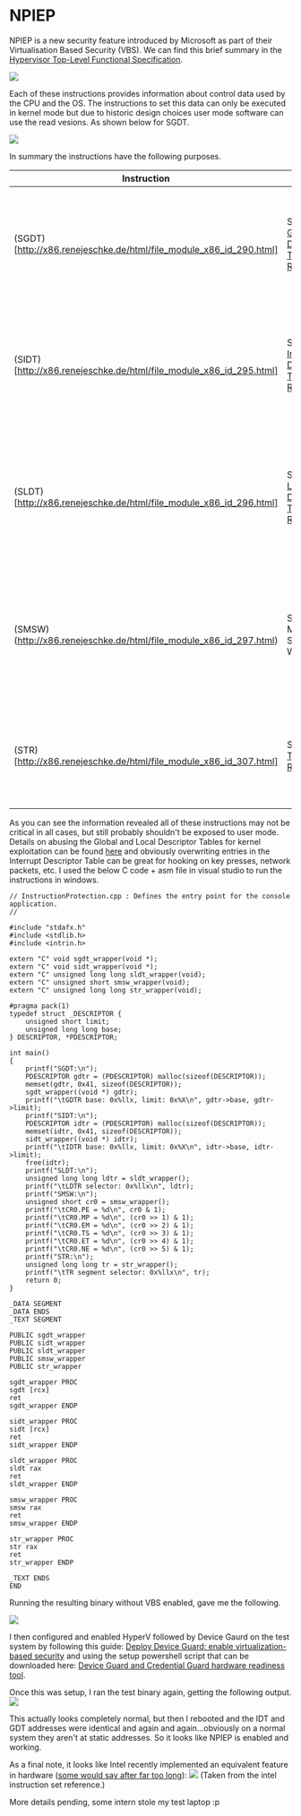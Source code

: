 # NPIEP

NPIEP is a new security feature introduced by Microsoft as part of their Virtualisation Based Security (VBS). We can find this brief summary in the [Hypervisor Top-Level Functional Specification](https://github.com/Microsoft/Virtualization-Documentation/raw/master/tlfs/Hypervisor%20Top%20Level%20Functional%20Specification%20v5.0b.pdf).

![](https://github.com/sam-b/windows_kernel_address_leaks/raw/master/notes/screenshots/npiep_definition.PNG)

Each of these instructions provides information about control data used by the CPU and the OS. The instructions to set this data can only be executed in kernel mode but due to historic design choices user mode software can use the read vesions. As shown below for SGDT.

![](https://github.com/sam-b/windows_kernel_address_leaks/raw/master/notes/screenshots/sgdt_definition.PNG)

In summary the instructions have the following purposes.

|Instruction|Name|Purpose|
|-----------|----|-------|
| (SGDT)[http://x86.renejeschke.de/html/file_module_x86_id_290.html] | Store [Global Descriptor Table Register](http://wiki.osdev.org/Global_Descriptor_Table) | Stores the content of the global descriptor table register (GDTR) in the destination operand. |
| (SIDT)[http://x86.renejeschke.de/html/file_module_x86_id_295.html] | Store [Interrupt Descriptor Table Register](http://wiki.osdev.org/Interrupt_Descriptor_Table) | Stores the content the interrupt descriptor table register (IDTR) in the destination operand. |
| (SLDT)[http://x86.renejeschke.de/html/file_module_x86_id_296.html] | Store [Local Descriptor Table Register]() | Stores the segment selector from the local descriptor table register (LDTR) in the destination operand. |
| (SMSW)(http://x86.renejeschke.de/html/file_module_x86_id_297.html) | Store Machine Status Word | Stores the machine status word (bits 0 through 15 of control register [CR0](http://wiki.osdev.org/CR0#CR0)) into the destination operand. |
| (STR)[http://x86.renejeschke.de/html/file_module_x86_id_307.html] | Store [Task Register](http://wiki.osdev.org/Context_Switching#Hardware_Context_Switching) | Stores the segment selector from the task register (TR) in the destination operand. |

As you can see the information revealed all of these instructions may not be critical in all cases, but still probably shouldn't be exposed to user mode. Details on abusing the Global and Local Descriptor Tables for kernel exploitation can be found [here](http://vexillium.org/dl.php?call_gate_exploitation.pdf) and obviously overwriting entries in the Interrupt Descriptor Table can be great for hooking on key presses, network packets, etc. I used the below C code + asm file in visual studio to run the instructions in windows.

```
// InstructionProtection.cpp : Defines the entry point for the console application.
//

#include "stdafx.h"
#include <stdlib.h>
#include <intrin.h>

extern "C" void sgdt_wrapper(void *);
extern "C" void sidt_wrapper(void *);
extern "C" unsigned long long sldt_wrapper(void);
extern "C" unsigned short smsw_wrapper(void);
extern "C" unsigned long long str_wrapper(void);

#pragma pack(1)
typedef struct _DESCRIPTOR {
	unsigned short limit;
	unsigned long long base;
} DESCRIPTOR, *PDESCRIPTOR;

int main()
{
	printf("SGDT:\n");
	PDESCRIPTOR gdtr = (PDESCRIPTOR) malloc(sizeof(DESCRIPTOR));
	memset(gdtr, 0x41, sizeof(DESCRIPTOR));
	sgdt_wrapper((void *) gdtr);
	printf("\tGDTR base: 0x%llx, limit: 0x%X\n", gdtr->base, gdtr->limit);
	printf("SIDT:\n");
	PDESCRIPTOR idtr = (PDESCRIPTOR) malloc(sizeof(DESCRIPTOR));
	memset(idtr, 0x41, sizeof(DESCRIPTOR));
	sidt_wrapper((void *) idtr);
	printf("\tIDTR base: 0x%llx, limit: 0x%X\n", idtr->base, idtr->limit);
	free(idtr);
	printf("SLDT:\n");
	unsigned long long ldtr = sldt_wrapper();
	printf("\tLDTR selector: 0x%llx\n", ldtr);
	printf("SMSW:\n");
	unsigned short cr0 = smsw_wrapper();
	printf("\tCR0.PE = %d\n", cr0 & 1);
	printf("\tCR0.MP = %d\n", (cr0 >> 1) & 1);
	printf("\tCR0.EM = %d\n", (cr0 >> 2) & 1);
	printf("\tCR0.TS = %d\n", (cr0 >> 3) & 1);
	printf("\tCR0.ET = %d\n", (cr0 >> 4) & 1);
	printf("\tCR0.NE = %d\n", (cr0 >> 5) & 1);
	printf("STR:\n");
	unsigned long long tr = str_wrapper();
	printf("\tTR segment selector: 0x%llx\n", tr);
    return 0;
}
```


```
_DATA SEGMENT
_DATA ENDS
_TEXT SEGMENT

PUBLIC sgdt_wrapper
PUBLIC sidt_wrapper
PUBLIC sldt_wrapper
PUBLIC smsw_wrapper
PUBLIC str_wrapper

sgdt_wrapper PROC
sgdt [rcx]
ret
sgdt_wrapper ENDP

sidt_wrapper PROC
sidt [rcx]
ret
sidt_wrapper ENDP

sldt_wrapper PROC
sldt rax
ret
sldt_wrapper ENDP

smsw_wrapper PROC
smsw rax
ret
smsw_wrapper ENDP

str_wrapper PROC
str rax
ret
str_wrapper ENDP

_TEXT ENDS
END
```

Running the resulting binary without VBS enabled, gave me the following. 

![](https://github.com/sam-b/windows_kernel_address_leaks/raw/master/notes/screenshots/test_no_vbs.PNG)

I then configured and enabled HyperV followed by Device Gaurd on the test system by following this guide: [Deploy Device Guard: enable virtualization-based security](https://docs.microsoft.com/en-us/windows/device-security/device-guard/deploy-device-guard-enable-virtualization-based-security) and using the setup powershell script that can be downloaded here: [Device Guard and Credential Guard hardware readiness tool](https://www.microsoft.com/en-us/download/details.aspx?id=53337).

Once this was setup, I ran the test binary again, getting the following output.   
![](https://github.com/sam-b/windows_kernel_address_leaks/raw/master/notes/screenshots/test_vbs.PNG)

This actually looks completely normal, but then I rebooted and the IDT and GDT addresses were identical and again and again...obviously on a normal system they aren't at static addresses. So it looks like NPIEP is enabled and working.


As a final note, it looks like Intel recently implemented an equivalent feature in hardware ([some would say after far too long](http://www.os2museum.com/wp/better-late-than-never/)): 
![](https://github.com/sam-b/windows_kernel_address_leaks/raw/master/notes/screenshots/umip_definition.PNG)
(Taken from the intel instruction set reference.)

More details pending, some intern stole my test laptop :p 